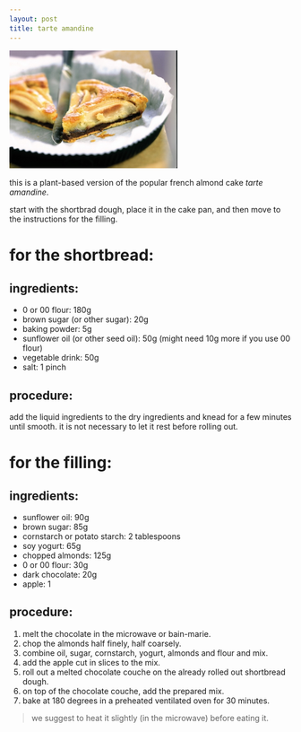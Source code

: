 ```yaml
---
layout: post
title: tarte amandine
---
```


 <img src="../images/tarte-amandine.jpeg" width="300">

this is a plant-based version of the popular french almond cake _tarte amandine_.

start with the shortbrad dough, place it in the cake pan, and then move to the instructions for the filling.

# for the shortbread: 

## ingredients:

- 0 or 00 flour: 180g
- brown sugar (or other sugar): 20g
- baking powder: 5g
- sunflower oil (or other seed oil): 50g (might need 10g more if you use 00 flour)
- vegetable drink: 50g
- salt: 1 pinch

## procedure:

add the liquid ingredients to the dry ingredients and knead for a few minutes until smooth. it is not necessary to let it rest before rolling out.


# for the filling:

## ingredients:

- sunflower oil: 90g
- brown sugar: 85g 
- cornstarch or potato starch: 2 tablespoons
- soy yogurt: 65g
- chopped almonds: 125g
- 0 or 00 flour: 30g 
- dark chocolate: 20g
- apple: 1

## procedure:

1. melt the chocolate in the microwave or bain-marie. 
2. chop the almonds half finely, half coarsely. 
3. combine oil, sugar, cornstarch, yogurt, almonds and flour and mix. 
4. add the apple cut in slices to the mix.
5. roll out a melted chocolate couche on the already rolled out shortbread dough. 
6. on top of the chocolate couche, add the prepared mix.
7. bake at 180 degrees in a preheated ventilated oven for 30 minutes.

> we suggest to heat it slightly (in the microwave) before eating it.

